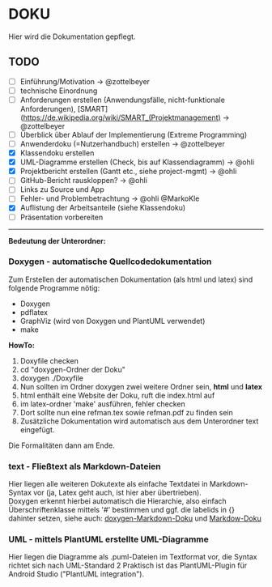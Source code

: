 # DOKU

Hier wird die Dokumentation gepflegt.

## TODO
- [ ] Einführung/Motivation -> @zottelbeyer
- [ ] technische Einordnung
- [ ] Anforderungen erstellen (Anwendungsfälle, nicht-funktionale Anforderungen), [SMART](https://de.wikipedia.org/wiki/SMART_(Projektmanagement) ->  @zottelbeyer
- [ ] Überblick über Ablauf der Implementierung (Extreme Programming)
- [ ] Anwenderdoku (=Nutzerhandbuch) erstellen -> @zottelbeyer
- [x] Klassendoku erstellen
- [x] UML-Diagramme erstellen (Check, bis auf Klassendiagramm) -> @ohli
- [x] Projektbericht erstellen (Gantt etc., siehe project-mgmt) -> @ohli
- [ ] GitHub-Bericht rauskloppen? -> @ohli
- [ ] Links zu Source und App
- [ ] Fehler- und Problembetrachtung -> @ohli @MarkoKle
- [x] Auflistung der Arbeitsanteile (siehe Klassendoku)
- [ ] Präsentation vorbereiten

----

**Bedeutung der Unterordner:**
### Doxygen - automatische Quellcodedokumentation

Zum Erstellen der automatischen Dokumentation (als html und latex) sind folgende Programme nötig:
* Doxygen
* pdflatex
* GraphViz (wird von Doxygen und PlantUML verwendet)
* make

**HowTo:**

1. Doxyfile checken
2. cd "doxygen-Ordner der Doku"
3. doxygen ./Doxyfile
4. Nun sollten im Ordner doxygen zwei weitere Ordner sein, **html** und **latex**
  1. html enthält eine Website der Doku, ruft die index.html auf
  2. im latex-ordner 'make' ausführen, fehler checken
  3. Dort sollte nun eine refman.tex sowie refman.pdf zu finden sein
5. Zusätzliche Dokumentation wird automatisch aus dem Unterordner text eingefügt.

Die Formalitäten dann am Ende.

### text - Fließtext als Markdown-Dateien
Hier liegen alle weiteren Dokutexte als einfache Textdatei in Markdown-Syntax vor (ja, Latex geht auch, ist hier aber übertrieben).  
Doxygen erkennt hierbei automatisch die Hierarchie, also einfach Überschriftenklasse mittels '#' bestimmen und ggf. die labelids in {} dahinter setzen, siehe auch:
[doxygen-Markdown-Doku](http://www.stack.nl/~dimitri/doxygen/manual/markdown.html) und  [Markdow-Doku](http://daringfireball.net/projects/markdown/syntax)


### UML - mittels PlantUML erstellte UML-Diagramme
Hier liegen die Diagramme als .puml-Dateien im Textformat vor, die Syntax richtet sich nach UML-Standard 2
Praktisch ist das PlantUML-Plugin für Android Studio ("PlantUML integration").
